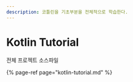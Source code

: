 ```yaml
---
description: 코틀린을 기초부분을 전체적으로 학습한다.
---
```


# Kotlin Tutorial

전체 프로젝트 소스파일

{% page-ref page="kotlin-tutorial.md" %}





